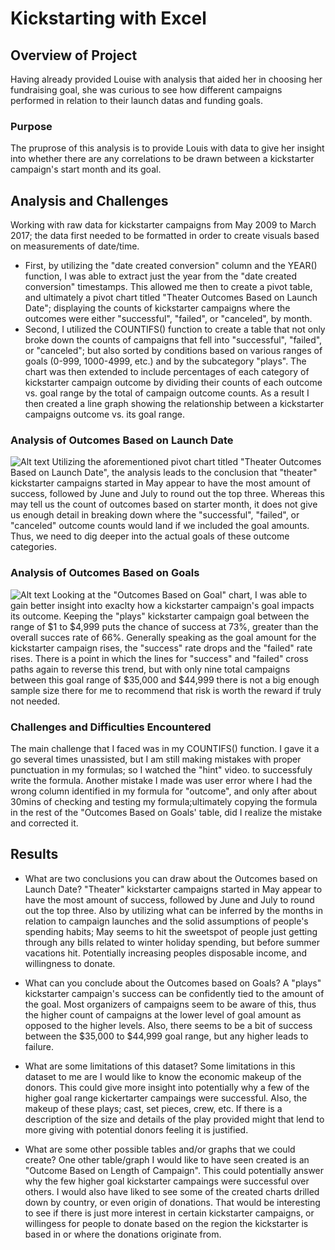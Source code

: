 # Kickstarting with Excel

## Overview of Project
Having already provided Louise with analysis that aided her in choosing her fundraising goal, she was curious to see how different campaigns performed in relation to their launch datas and funding goals.
### Purpose
The pruprose of this analysis is to provide Louis with data to give her insight into whether there are any correlations to be drawn between a kickstarter campaign's start month and its goal. 
## Analysis and Challenges
Working with raw data for kickstarter campaigns from May 2009 to March 2017; the data first needed to be formatted in order to create visuals based on measurements of date/time.
- First, by utilizing the "date created conversion" column and the YEAR() function, I was able to extract just the year from the "date created conversion" timestamps. This allowed me then to create a pivot table, and ultimately a pivot chart titled "Theater Outcomes Based on Launch Date"; displaying the counts of kickstarter campaigns where the outcomes were either "successful", "failed", or "canceled", by month.
- Second, I utilized the COUNTIFS() function to create a table that not only broke down the counts of campaigns that fell into "successful", "failed", or "canceled"; but also sorted by conditions based on various ranges of goals (0-999, 1000-4999, etc.) and by the subcategory "plays". The chart was then extended to include percentages of each category of kickstarter campaign outcome by dividing their counts of each outcome vs. goal range by the total of campaign outcome counts.
As a result I then created a line graph showing the relationship between a kickstarter campaigns outcome vs. its goal range.
### Analysis of Outcomes Based on Launch Date
![Alt text](../../../../../OneDrive/Desktop/Data%20Bootcamp%20Class%20Folder/Module%201/Challenge/Resources/Theater_Outcomes_vs_Launch.png)
Utilizing the aforementioned pivot chart titled "Theater Outcomes Based on Launch Date", the analysis leads to the conclusion that "theater" kickstarter campaigns started in May appear to have the most amount of success, followed by June and July to round out the top three. Whereas this may tell us the count of outcomes based on starter month, it does not give us enough detail in breaking down where the "successful", "failed", or "canceled" outcome counts would land if we included the goal amounts. Thus, we need to dig deeper into the actual goals of these outcome categories.
### Analysis of Outcomes Based on Goals
![Alt text](../../../../../OneDrive/Desktop/Data%20Bootcamp%20Class%20Folder/Module%201/Challenge/Resources/Outcomes_vs_Goals.png)
Looking at the "Outcomes Based on Goal" chart, I was able to gain better insight into exaclty how a kickstarter campaign's goal impacts its outcome. Keeping the "plays" kickstarter campaign goal between the range of $1 to $4,999 puts the chance of success at 73%, greater than the overall succes rate of 66%. Generally speaking as the goal amount for the kickstarter campaign rises, the "success" rate drops and the "failed" rate rises. There is a point in which the lines for "success" and "failed" cross paths again to reverse this trend, but with only nine total campaigns between this goal range of $35,000 and $44,999 there is not a big enough sample size there for me to recommend that risk is worth the reward if truly not needed.
### Challenges and Difficulties Encountered
The main challenge that I faced was in my COUNTIFS() function. I gave it a go several times unassisted, but I am still making mistakes with proper punctuation in my formulas; so I watched the "hint" video. to successfuly write the formula.
Another mistake I made was user error where I had the wrong column identified in my formula for "outcome", and only after about 30mins of checking and testing my formula;ultimately copying the formula in the rest of the "Outcomes Based on Goals' table, did I realize the mistake and corrected it.
## Results

- What are two conclusions you can draw about the Outcomes based on Launch Date?
"Theater" kickstarter campaigns started in May appear to have the most amount of success, followed by June and July to round out the top three. 
Also by utilizing what can be inferred by the months in relation to campaign launches and the solid assumptions of people's spending habits; May seems to hit the sweetspot of people just getting through any bills related to winter holiday spending, but before summer vacations hit. Potentially increasing peoples disposable income, and willingness to donate.
- What can you conclude about the Outcomes based on Goals?
A "plays" kickstarter campaign's success can be confidently tied to the amount of the goal. Most organizers of campaigns seem to be aware of this, thus the higher count of campaigns at the lower level of goal amount as opposed to the higher levels. Also, there seems to be a bit of success between the $35,000 to $44,999 goal range, but any higher leads to failure.
- What are some limitations of this dataset?
Some limitations in this dataset to me are I would like to know the economic makeup of the donors. This could give more insight into potentially why a few of the higher goal range kickertarter campaings were successful. Also, the makeup of these plays; cast, set pieces, crew, etc. If there is a description of the size and details of the play provided might that lend to more giving with potential donors feeling it is justified. 

- What are some other possible tables and/or graphs that we could create?
One other table/graph I would like to have seen created is an "Outcome Based on Length of Campaign". This could potentially answer why the few higher goal kickstarter campaings were successful over others.
I would also have liked to see some of the created charts drilled down by country, or even origin of donations. That would be interesting to see if there is just more interest in certain kickstarter campaigns, or willingess for people to donate based on the region the kickstarter is based in or where the donations originate from.
